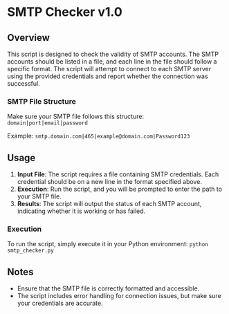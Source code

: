 # SMTP Checker v1.0

## Overview
This script is designed to check the validity of SMTP accounts. The SMTP accounts should be listed in a file, and each line in the file should follow a specific format. The script will attempt to connect to each SMTP server using the provided credentials and report whether the connection was successful.

### SMTP File Structure
Make sure your SMTP file follows this structure:
`domain|port|email|password`

Example:
`smtp.domain.com|465|example@domain.com|Password123`


## Usage
1. **Input File**: The script requires a file containing SMTP credentials. Each credential should be on a new line in the format specified above.
2. **Execution**: Run the script, and you will be prompted to enter the path to your SMTP file.
3. **Results**: The script will output the status of each SMTP account, indicating whether it is working or has failed.

### Execution
To run the script, simply execute it in your Python environment:
`python smtp_checker.py`

## Notes
-   Ensure that the SMTP file is correctly formatted and accessible.
-   The script includes error handling for connection issues, but make sure your credentials are accurate.
